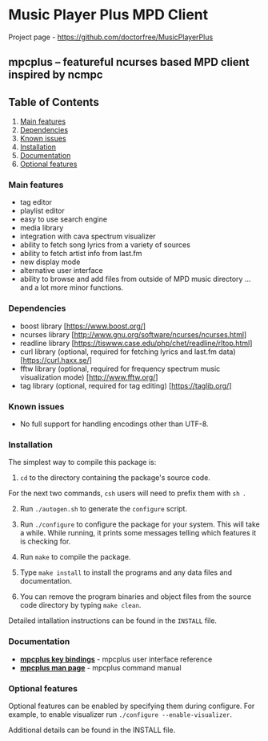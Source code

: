 # Music Player Plus MPD Client

Project page - https://github.com/doctorfree/MusicPlayerPlus

## mpcplus – featureful ncurses based MPD client inspired by ncmpc

## Table of Contents

1. [Main features](#main-features)
1. [Dependencies](#dependencies)
1. [Known issues](#known-issues)
1. [Installation](#installation)
1. [Documentation](#documentation)
1. [Optional features](#optional-features)

### Main features

* tag editor
* playlist editor
* easy to use search engine
* media library
* integration with cava spectrum visualizer
* ability to fetch song lyrics from a variety of sources
* ability to fetch artist info from last.fm
* new display mode
* alternative user interface
* ability to browse and add files from outside of MPD music directory
…and a lot more minor functions.

### Dependencies

* boost library [https://www.boost.org/]
* ncurses library [http://www.gnu.org/software/ncurses/ncurses.html]
* readline library [https://tiswww.case.edu/php/chet/readline/rltop.html]
* curl library (optional, required for fetching lyrics and last.fm data) [https://curl.haxx.se/]
* fftw library (optional, required for frequency spectrum music visualization mode) [http://www.fftw.org/]
* tag library (optional, required for tag editing) [https://taglib.org/]

### Known issues
* No full support for handling encodings other than UTF-8.

### Installation

The simplest way to compile this package is:

  1. `cd` to the directory containing the package's source code.

  For the next two commands, `csh` users will need to prefix them with
  `sh `.

  2. Run `./autogen.sh` to generate the `configure` script.

  3. Run `./configure` to configure the package for your system.  This
     will take a while.  While running, it prints some messages
     telling which features it is checking for.

  4. Run `make` to compile the package.

  5. Type `make install` to install the programs and any data files
     and documentation.

  6. You can remove the program binaries and object files from the
     source code directory by typing `make clean`.

Detailed intallation instructions can be found in the `INSTALL` file. 

### Documentation
* [**mpcplus key bindings**](markdown/mpcpluskeys.1.md) - mpcplus user interface reference
* [**mpcplus man page**](markdown/mpcplus.1.md) - mpcplus command manual

### Optional features

Optional features can be enabled by specifying them during configure. For
example, to enable visualizer run `./configure --enable-visualizer`. 

Additional details can be found in the INSTALL file. 
